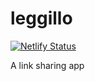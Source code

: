 # leggillo
[![Netlify Status](https://api.netlify.com/api/v1/badges/20057116-c99e-4b36-84d9-2385dc5caee9/deploy-status)](https://app.netlify.com/sites/archeun-leggilo/deploys)

A link sharing app